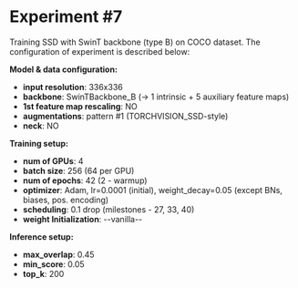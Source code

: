 # Experiment #7
Training SSD with SwinT backbone (type B) on COCO dataset. The configuration of experiment is described below:

**Model & data configuration:**
* **input resolution**: 336x336
* **backbone**: SwinTBackbone_B (-> 1 intrinsic + 5 auxiliary feature maps)
* **1st feature map rescaling**: NO
* **augmentations**: pattern #1 (TORCHVISION_SSD-style)
* **neck**: NO


**Training setup:**
* **num of GPUs**: 4
* **batch size**: 256 (64 per GPU)
* **num of epochs**: 42 (2 - warmup)
* **optimizer**: Adam, lr=0.0001 (initial), weight_decay=0.05 (except BNs, biases, pos. encoding)
* **scheduling**: 0.1 drop (milestones - 27, 33, 40)
* **weight Initialization**: --vanilla--

**Inference setup:**
* **max_overlap**: 0.45
* **min_score**: 0.05
* **top_k**: 200